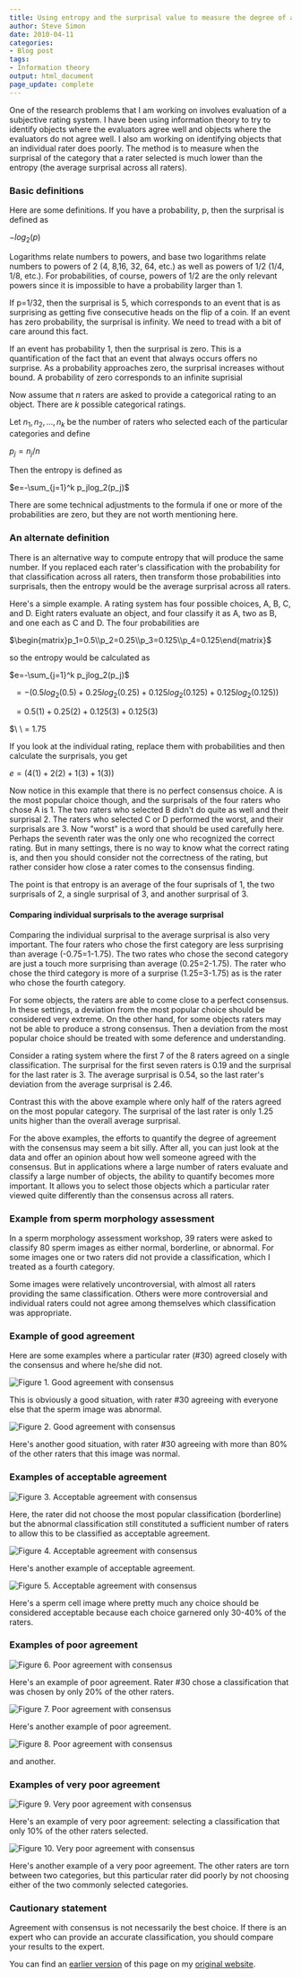 ```yaml
---
title: Using entropy and the surprisal value to measure the degree of agreement with the consensus finding
author: Steve Simon
date: 2010-04-11
categories:
- Blog post
tags:
- Information theory
output: html_document
page_update: complete
---
```


One of the research problems that I am working on involves evaluation of a subjective rating system. I have been using information theory to try to identify objects where the evaluators agree well and objects where the evaluators do not agree well. I also am working on identifying objects that an individual rater does poorly. The method is to measure when the surprisal of the category that a rater selected is much lower than the entropy (the average surprisal across all raters).

<!---More--->

### Basic definitions

Here are some definitions. If you have a probability, p, then the surprisal is defined as

$-log_2(p)$

Logarithms relate numbers to powers, and base two logarithms relate numbers to powers of 2 (4, 8,16, 32, 64, etc.) as well as powers of 1/2 (1/4, 1/8, etc.). For probabilities, of course, powers of 1/2 are the only relevant powers since it is impossible to have a probability larger than 1.

If p=1/32, then the surprisal is 5, which corresponds to an event that is as surprising as getting five consecutive heads on the flip of a coin. If an event has zero probability, the surprisal is infinity. We need to tread with a bit of care around this fact.

If an event has probability 1, then the surprisal is zero. This is a quantification of the fact that an event that always occurs offers no surprise. As a probability approaches zero, the surprisal increases without bound. A probability of zero corresponds to an infinite suprisial

Now assume that $n$ raters are asked to provide a categorical rating to an object. There are $k$ possible categorical ratings.

Let $n_1, n_2, ..., n_k$ be the number of raters who selected each of the particular categories and define

$p_j=n_j/n$

Then the entropy is defined as

$e=-\sum_{j=1}^k p_jlog_2(p_j)$

There are some technical adjustments to the formula if one or more of the probabilities are zero, but they are not worth mentioning here.

### An  alternate definition

There is an alternative way to compute entropy that will produce the same number. If you replaced each rater's classification with the probability for that classification across all raters, then transform those probabilities into surprisals, then the entropy would be the average surprisal across all raters.

Here's a simple example. A rating system has four possible choices, A, B, C, and D. Eight raters evaluate an object, and four classify it as A, two as B, and one each as C and D. The four probabilities are

$\begin{matrix}p_1=0.5\\p_2=0.25\\p_3=0.125\\p_4=0.125\end{matrix}$

so the entropy would be calculated as

$e=-\sum_{j=1}^k p_jlog_2(p_j)$

$\ \ = -(0.5 log_2(0.5) + 0.25 log_2(0.25) + 0.125 log_2(0.125) + 0.125 log_2(0.125))$

$\ \ = 0.5(1) + 0.25(2) + 0.125(3) + 0.125(3)$

$\ \ = 1.75

If you look at the individual rating, replace them with probabilities and then calculate the surprisals, you get

$e = (4(1) + 2(2) + 1(3) +1(3))$

Now notice in this example that there is no perfect consensus choice. A is the most popular choice though, and the surprisals of the four raters who chose A is 1. The two raters who selected B didn't do quite as well and their surprisal 2. The raters who selected C or D performed the worst, and their surprisals are 3. Now "worst" is a word that should be used carefully here. Perhaps the seventh rater was the only one who recognized the correct rating. But in many settings, there is no way to know what the correct rating is, and then you should consider not the correctness of the rating, but rather consider how close a rater comes to the consensus finding.

The point is that entropy is an average of the four suprisals of 1, the two surprisals of 2, a single surprisal of 3, and another surprisal of 3.

#### Comparing individual surprisals to the average surprisal

Comparing the individual surprisal to the average surprisal is also very important. The four raters who chose the first category are less surprising than average (-0.75=1-1.75). The two rates who chose the second category are just a touch more surprising than average (0.25=2-1.75). The rater who chose the third category is more of a surprise (1.25=3-1.75) as is the rater who chose the fourth category.

For some objects, the raters are able to come close to a perfect consensus. In these settings, a deviation from the most popular choice should be considered very extreme. On the other hand, for some objects raters may not be able to produce a strong consensus. Then a deviation from the most popular choice should be treated with some deference and understanding.

Consider a rating system where the first 7 of the 8 raters agreed on a single classification. The surprisal for the first seven raters is 0.19 and the surprisal for the last rater is 3. The average surprisal is 0.54, so the last rater's deviation from the average surprisal is 2.46.

Contrast this with the above example where only half of the raters agreed on the most popular category. The surprisal of the last rater is only 1.25 units higher than the overall average surprisal.

For the above examples, the efforts to quantify the degree of agreement with the consensus may seem a bit silly. After all, you can just look at the data and offer an opinion about how well someone agreed with the consensus. But in applications where a large number of raters evaluate and classify a large number of objects, the ability to quantify becomes more important. It allows you to select those objects which a particular rater viewed quite differently than the consensus across all raters.

### Example from sperm morphology assessment

In a sperm morphology assessment workshop, 39 raters were asked to classify 80 sperm images as either normal, borderline, or abnormal. For some images one or two raters did not provide a classification, which I treated as a fourth category.

Some images were relatively uncontroversial, with almost all raters providing the same classification. Others were more controversial and individual raters could not agree among themselves which classification was appropriate.

### Example of good agreement

Here are some examples where a particular rater (#30) agreed closely with the consensus and where he/she did not.

![Figure 1. Good agreement with consensus](http://pmean.com/new-images/10/agreement-with-consensus-01.gif)

This is obviously a good situation, with rater #30 agreeing with everyone else that the sperm image was abnormal.

![Figure 2. Good agreement with consensus](http://pmean.com/new-images/10/agreement-with-consensus-02.gif)

Here's another good situation, with rater #30 agreeing with more than 80% of the other raters that this image was normal.

### Examples of acceptable agreement

![Figure 3. Acceptable agreement with consensus](http://pmean.com/new-images/10/agreement-with-consensus-03.gif)

Here, the rater did not choose the most popular classification (borderline) but the abnormal classification still constituted a sufficient number of raters to allow this to be classified as acceptable agreement.

![Figure 4. Acceptable agreement with consensus](http://pmean.com/new-images/10/agreement-with-consensus-04.gif)

Here's another example of acceptable agreement.

![Figure 5. Acceptable agreement with consensus](http://pmean.com/new-images/10/agreement-with-consensus-05.gif)

Here's a sperm cell image where pretty much any choice should be considered acceptable because each choice garnered only 30-40% of the raters.

### Examples of poor agreement

![Figure 6. Poor agreement with consensus](http://pmean.com/new-images/10/agreement-with-consensus-06.gif)

Here's an example of poor agreement. Rater #30 chose a classification that was chosen by only 20% of the other raters.

![Figure 7. Poor agreement with consensus](http://pmean.com/new-images/10/agreement-with-consensus-07.gif)

Here's another example of poor agreement.

![Figure 8. Poor agreement with consensus](http://pmean.com/new-images/10/agreement-with-consensus-08.gif)

and another.

### Examples of very poor agreement

![Figure 9. Very poor agreement with consensus](http://pmean.com/new-images/10/agreement-with-consensus-09.gif)

Here's an example of very poor agreement: selecting a classification that only 10% of the other raters selected.

![Figure 10. Very poor agreement with consensus](http://pmean.com/new-images/10/agreement-with-consensus-10.gif)

Here's another example of a very poor agreement. The other raters are torn between two categories, but this particular rater did poorly by not choosing either of the two commonly selected categories.

### Cautionary statement

Agreement with consensus is not necessarily the best choice. If there is an expert who can provide an accurate classification, you should compare your results to the expert.

You can find an [earlier version][sim1] of this page on my [original website][sim2].

[sim1]: http://www.pmean.com/10/AgreementWithConsensus.html
[sim2]: http://www.pmean.com/original_site.html
